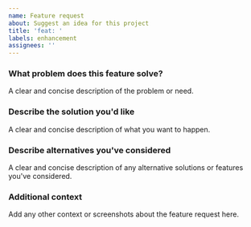 ```yaml
---
name: Feature request
about: Suggest an idea for this project
title: 'feat: '
labels: enhancement
assignees: ''
---
```


### What problem does this feature solve?

A clear and concise description of the problem or need.

### Describe the solution you'd like

A clear and concise description of what you want to happen.

<!-- The following items are not required, if you do not need them, please delete them -->

### Describe alternatives you've considered

A clear and concise description of any alternative solutions or features you've considered.

### Additional context

Add any other context or screenshots about the feature request here.
